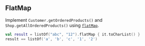 ## FlatMap

Implement `Customer.getOrderedProducts()` and `Shop.getAllOrderedProducts()` using
[`flatMap`](http://kotlinlang.org/api/latest/jvm/stdlib/kotlin/flat-map.html).

```kotlin
val result = listOf("abc", "12").flatMap { it.toCharList() }
result == listOf('a', 'b', 'c', '1', '2')
```